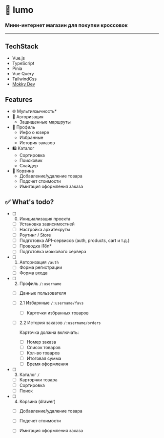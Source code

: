 # 🌿 lumo 

### Мини-интернет магазин для покупки кроссовок

---

## TechStack

- Vue.js
- TypeScript
- Pinia
- Vue Query
- TailwindCss
- [Mokky Dev](https://mokky.dev)

## Features 

- 🌐 Мультиязычность*
- 🔐 Авторизация
  - Защищенные маршруты
- 👤 Профиль
  - Инфо о юзере
  - Избранные
  - История заказов 
- 🛍️ Каталог 
  - Сортировка
  - Поисковик
  - Слайдер
- 🛒 Корзина
  - Добавление/удаление товара
  - Подсчет стоимости
  - Имитация оформления заказа

## ✅ What's todo?

- [ ] 0. Инициализация проекта
  - [ ] Установка зависимостней
  - [ ] Настройка архитекруты
  - [ ] Роутинг / Store
  - [ ] Подготовка API-сервисов (auth, products, cart и т.д.)
  - [ ] Проводка i18n*
  - [ ] Подготовка моккового сервера

- [ ] 1. Авторизация `/auth`
  - [ ] Форма регистрации
  - [ ] Форма входа
  
- [ ] 2. Профиль `/:username`
  - [ ] Данные пользователя
      
  - [ ] 2.1 Избарнные `/:username/favs`
    - [ ] Карточки избранных товаров

  - [ ] 2.2 История заказов `/:username/orders`
  
    Карточка должна включать:
    - [ ] Номер заказа
    - [ ] Список товаров
    - [ ] Кол-во товаров
    - [ ] Итоговая сумма
    - [ ] Время оформления

- [ ] 3. Каталог `/`
  - [ ] Карторчки товара
  - [ ] Сортировка
  - [ ] Поиск

- [ ] 4. Корзина (drawer)
  - [ ] Добавление/удаление товара
  - [ ] Подсчет стоимости
  - [ ] Имитация оформления заказа
     
